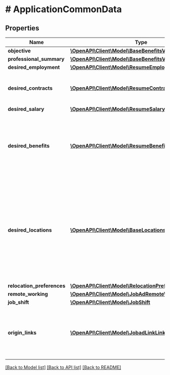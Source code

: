 # # ApplicationCommonData

## Properties

Name | Type | Description | Notes
------------ | ------------- | ------------- | -------------
**objective** | [**\OpenAPI\Client\Model\BaseBenefitsValueModelStrictStr**](BaseBenefitsValueModelStrictStr.md) |  | [optional]
**professional_summary** | [**\OpenAPI\Client\Model\BaseBenefitsValueModelStrictStr**](BaseBenefitsValueModelStrictStr.md) |  | [optional]
**desired_employment** | [**\OpenAPI\Client\Model\ResumeEmployment**](ResumeEmployment.md) |  | [optional]
**desired_contracts** | [**\OpenAPI\Client\Model\ResumeContract[]**](ResumeContract.md) | A candidate preference towards certain contracts. | [optional]
**desired_salary** | [**\OpenAPI\Client\Model\ResumeSalary**](ResumeSalary.md) |  | [optional]
**desired_benefits** | [**\OpenAPI\Client\Model\ResumeBenefit[]**](ResumeBenefit.md) | A candidate preference towards certain benefits. E.g.: &#39;Medical Insurance&#39;, &#39;Company Phone&#39;, etc.. | [optional]
**desired_locations** | [**\OpenAPI\Client\Model\BaseLocationsLocation[]**](BaseLocationsLocation.md) | A candidate preference towards certain locations. E.g.: Headquarter location, a certain Branch location or home location if remote working is possible. | [optional]
**relocation_preferences** | [**\OpenAPI\Client\Model\RelocationPreferences**](RelocationPreferences.md) |  | [optional]
**remote_working** | [**\OpenAPI\Client\Model\JobAdRemoteWorking**](JobAdRemoteWorking.md) |  | [optional]
**job_shift** | [**\OpenAPI\Client\Model\JobShift**](JobShift.md) |  | [optional]
**origin_links** | [**\OpenAPI\Client\Model\JobadLinkLink[]**](JobadLinkLink.md) | List of links from which the application is coming from. E.g.: LinkedIn, Indeed, etc.. | [optional]

[[Back to Model list]](../../README.md#models) [[Back to API list]](../../README.md#endpoints) [[Back to README]](../../README.md)
